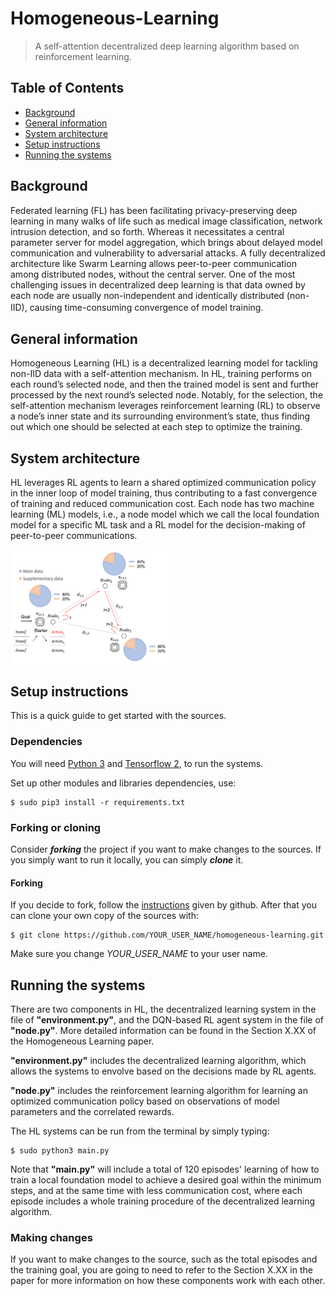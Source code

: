 # Homogeneous-Learning
> A self-attention decentralized deep learning algorithm based on reinforcement learning.


## Table of Contents
* [Background](#background)
* [General information](#general-information)
* [System architecture](#system-architecture)
* [Setup instructions](#setup-instructions)
* [Running the systems](#running-the-systems)


## Background
Federated learning (FL) has been facilitating privacy-preserving deep learning in many walks of life such as medical image classification, network intrusion detection, and so forth. Whereas it necessitates a central parameter server for model aggregation, which brings about delayed model communication and vulnerability to adversarial attacks. A fully decentralized architecture like Swarm Learning allows peer-to-peer communication among distributed nodes, without the central server. One of the most challenging issues in decentralized deep learning is that data owned by each node are usually non-independent and identically distributed (non-IID), causing time-consuming convergence of model training.　


## General information
Homogeneous Learning (HL) is a decentralized learning model for tackling non-IID data with a self-attention mechanism. In HL, training performs on each round’s selected node, and then the trained model is sent and further processed by the next round’s selected node. Notably, for the selection, the self-attention mechanism leverages reinforcement learning (RL) to observe a node’s inner state and its surrounding environment’s state, thus finding out which one should be selected at each step to optimize the training.


## System architecture
HL leverages RL agents to learn a shared optimized communication policy in the inner loop of model training, thus contributing to a fast convergence of training and reduced communication cost. Each node has two machine learning (ML) models, i.e., a node model which we call the local foundation model for a specific ML task and a RL model for the decision-making of peer-to-peer communications.

<img src="architecture.png" width="50%"/>


## Setup instructions
This is a quick guide to get started with the sources. 
### Dependencies 
You will need [Python 3](https://www.python.org/downloads/) and [Tensorflow 2](https://www.tensorflow.org/install/), to run the systems. 

Set up other modules and libraries dependencies, use:

    $ sudo pip3 install -r requirements.txt


### Forking or cloning
Consider ***forking*** the project if you want to make changes to the sources. If you simply want to run it locally, you can simply ***clone*** it.

#### Forking
If you decide to fork, follow the [instructions](https://help.github.com/articles/fork-a-repo) given by github. After that you can clone your own copy of the sources with:

    $ git clone https://github.com/YOUR_USER_NAME/homogeneous-learning.git

Make sure you change *YOUR_USER_NAME* to your user name.

## Running the systems
There are two components in HL, the decentralized learning system in the file of <strong>"environment.py"</strong>, and the DQN-based RL agent system in the file of <strong>"node.py"</strong>. More detailed information can be found in the Section X.XX of the Homogeneous Learning paper.

<strong>"environment.py"</strong> includes the decentralized learning algorithm, which allows the systems to envolve based on the decisions made by RL agents.

<strong>"node.py"</strong> includes the reinforcement learning algorithm for learning an optimized communication policy based on observations of model parameters and the correlated rewards.

The HL systems can be run from the terminal by simply typing:

    $ sudo python3 main.py
    
Note that <strong>"main.py"</strong> will include a total of 120 episodes' learning of how to train a local foundation model to achieve a desired goal within the minimum steps, and at the same time with less communication cost, where each episode includes a whole training procedure of the decentralized learning algorithm.

### Making changes
If you want to make changes to the source, such as the total episodes and the training goal, you are going to need to refer to the Section X.XX in the paper for more information on how these components work with each other.




